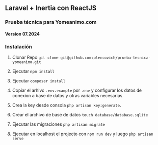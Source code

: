 ## Laravel + Inertia con ReactJS

### Prueba técnica para Yomeanimo.com

#### Version 07.2024

### Instalación

1. Clonar Repo `git clone git@github.com:plencovich/prueba-tecnica-yomeanimo.git`

2. Ejecutar `npm install`

3. Ejecutar `composer install`

4. Copiar el arhivo `.env.example` por `.env` y configurar los datos de conexion a base de datos y otras variables necesarias.

5. Crea la key desde consola `php artisan key:generate`.

6. Crear el archivo de base de datos `touch database/database.sqlite`

7. Ejecutar las migraciones `php artisan migrate`

8. Ejecutar en localhost el projecto con `npm run dev` y luego `php artisan serve`
